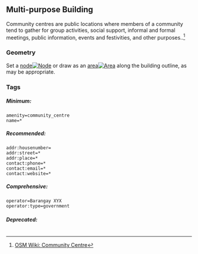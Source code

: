 ## Multi-purpose Building

Community centres are public locations where members of a community tend to gather for group activities, social support, informal and formal meetings, public information, events and festivities, and other purposes..[^1]

### **Geometry**

Set a [node](http://wiki.openstreetmap.org/wiki/Node)[![](http://wiki.openstreetmap.org/w/images/thumb/7/76/Osm_element_node.svg/20px-Osm_element_node.svg.png "Node")](http://wiki.openstreetmap.org/wiki/Elements#Node) or draw as an [area](http://wiki.openstreetmap.org/wiki/Area)[![](http://wiki.openstreetmap.org/w/images/thumb/e/e6/Osm_element_area.svg/20px-Osm_element_area.svg.png "Area")](http://wiki.openstreetmap.org/wiki/Elements#Area_.28closed_way.29) along the building outline, as may be appropriate.

### Tags

##### Minimum:

```
amenity=community_centre
name=*
```

##### Recommended:

```
addr:housenumber=
addr:street=*
addr:place=*
contact:phone=*
contact:email=*
contact:website=*
```

##### Comprehensive:

```markdown
operator=Barangay XYX
operator:type=government
```

##### Deprecated:

```

```

[^1]: [OSM Wiki: Community Centre](https://wiki.openstreetmap.org/wiki/Tag:amenity%3Dcommunity_centre)

